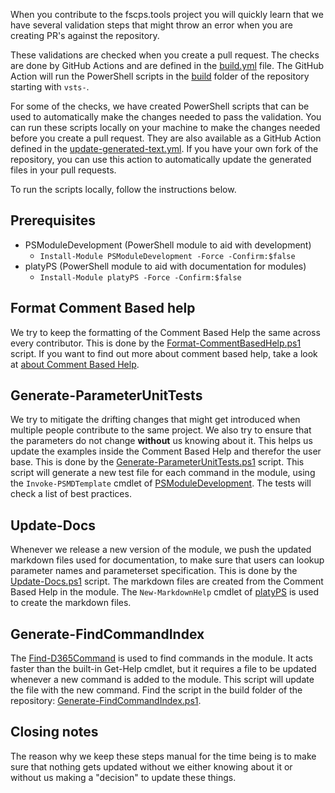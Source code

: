 When you contribute to the fscps.tools project you will quickly learn that we have several validation steps that might throw an error when you are creating PR's against the repository.

These validations are checked when you create a pull request. The checks are done by GitHub Actions and are defined in the [build.yml](https://github.com/fscpscollaborative/fscps.tools/blob/development/.github/workflows/build.yml) file. The GitHub Action will run the PowerShell scripts in the [build](https://github.com/fscpscollaborative/fscps.tools/tree/development/build) folder of the repository starting with `vsts-`.

For some of the checks, we have created PowerShell scripts that can be used to automatically make the changes needed to pass the validation. You can run these scripts locally on your machine to make the changes needed before you create a pull request. They are also available as a GitHub Action defined in the [update-generated-text.yml](https://github.com/fscpscollaborative/fscps.tools/blob/development/.github/workflows/update-generated-text.yml). If you have your own fork of the repository, you can use this action to automatically update the generated files in your pull requests.

To run the scripts locally, follow the instructions below.

## **Prerequisites**
* PSModuleDevelopment (PowerShell module to aid with development)
   * `Install-Module PSModuleDevelopment -Force -Confirm:$false`
* platyPS (PowerShell module to aid with documentation for modules)
   * `Install-Module platyPS -Force -Confirm:$false`

## **Format Comment Based help**
We try to keep the formatting of the Comment Based Help the same across every contributor. This is done by the [Format-CommentBasedHelp.ps1](https://github.com/fscpscollaborative/fscps.tools/tree/development/build/format-commentbasedhelp.ps1) script. If you want to find out more about comment based help, take a look at [about Comment Based Help](https://learn.microsoft.com/en-us/powershell/module/microsoft.powershell.core/about/about_comment_based_help).

## **Generate-ParameterUnitTests**
We try to mitigate the drifting changes that might get introduced when multiple people contribute to the same project. We also try to ensure that the parameters do not change **without** us knowing about it. This helps us update the examples inside the Comment Based Help and therefor the user base. This is done by the [Generate-ParameterUnitTests.ps1](https://github.com/fscpscollaborative/fscps.tools/tree/development/build/generate-parameterunittests.ps1) script. This script will generate a new test file for each command in the module, using the `Invoke-PSMDTemplate` cmdlet of [PSModuleDevelopment](https://github.com/PowershellFrameworkCollective/PSModuleDevelopment). The tests will check a list of best practices.

## **Update-Docs**
Whenever we release a new version of the module, we push the updated markdown files used for documentation, to make sure that users can lookup parameter names and parameterset specification. This is done by the [Update-Docs.ps1](https://github.com/fscpscollaborative/fscps.tools/tree/development/build/update-docs.ps1) script. The markdown files are created from the Comment Based Help in the module. The `New-MarkdownHelp` cmdlet of [platyPS](https://learn.microsoft.com/en-us/powershell/utility-modules/platyps/overview) is used to create the markdown files.

## **Generate-FindCommandIndex**
The [Find-D365Command](Find-D365Command.md) is used to find commands in the module. It acts faster than the built-in Get-Help cmdlet, but it requires a file to be updated whenever a new command is added to the module. This script will update the file with the new command. Find the script in the build folder of the repository: [Generate-FindCommandIndex.ps1](https://github.com/fscpscollaborative/fscps.tools/tree/development/build/Generate-FindCommandIndex.ps1).

## **Closing notes**
The reason why we keep these steps manual for the time being is to make sure that nothing gets updated without we either knowing about it or without us making a "decision" to update these things.